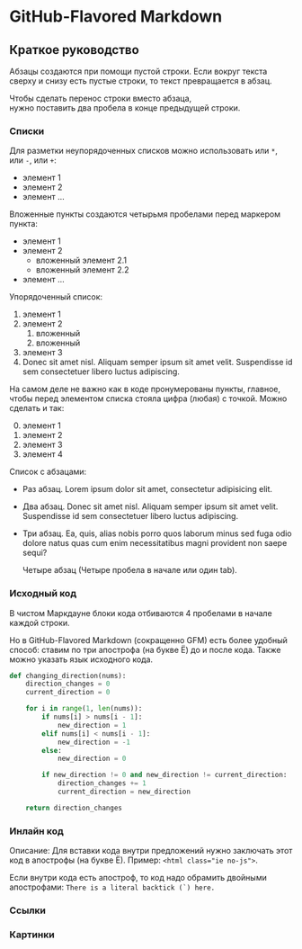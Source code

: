 # GitHub-Flavored Markdown

## Краткое руководство

Абзацы создаются при помощи пустой строки. Если вокруг текста сверху и снизу есть пустые строки, то текст превращается в абзац.

Чтобы сделать перенос строки вместо абзаца,  
нужно поставить два пробела в конце предыдущей строки.

### Списки

Для разметки неупорядоченных списков можно использовать или `*`, или `-`, или `+`:

- элемент 1
- элемент 2
- элемент ...

Вложенные пункты создаются четырьмя пробелами перед маркером пункта:

- элемент 1
- элемент 2
  - вложенный элемент 2.1
  - вложенный элемент 2.2
- элемент ...

Упорядоченный список:

1. элемент 1
2. элемент 2
   1. вложенный
   2. вложенный
3. элемент 3
4. Donec sit amet nisl. Aliquam semper ipsum sit amet velit. Suspendisse id sem consectetuer libero luctus adipiscing.

На самом деле не важно как в коде пронумерованы пункты, главное, чтобы перед элементом списка стояла цифра (любая) с точкой. Можно сделать и так:

0. элемент 1
1. элемент 2
2. элемент 3
3. элемент 4

Список с абзацами:

- Раз абзац. Lorem ipsum dolor sit amet, consectetur adipisicing elit.

- Два абзац. Donec sit amet nisl. Aliquam semper ipsum sit amet velit. Suspendisse id sem consectetuer libero luctus adipiscing.

- Три абзац. Ea, quis, alias nobis porro quos laborum minus sed fuga odio dolore natus quas cum enim necessitatibus magni provident non saepe sequi?

  Четыре абзац (Четыре пробела в начале или один tab).

### Исходный код

В чистом Маркдауне блоки кода отбиваются 4 пробелами в начале каждой строки.

Но в GitHub-Flavored Markdown (сокращенно GFM) есть более удобный способ: ставим по три апострофа (на букве Ё) до и после кода. Также можно указать язык исходного кода.

```python
def changing_direction(nums):
    direction_changes = 0
    current_direction = 0

    for i in range(1, len(nums)):
        if nums[i] > nums[i - 1]:
            new_direction = 1
        elif nums[i] < nums[i - 1]:
            new_direction = -1
        else:
            new_direction = 0

        if new_direction != 0 and new_direction != current_direction:
            direction_changes += 1
            current_direction = new_direction

    return direction_changes
```

### Инлайн код

Описание:
Для вставки кода внутри предложений нужно заключать этот код в апострофы (на букве Ё). Пример: `<html class="ie no-js">`.

Если внутри кода есть апостроф, то код надо обрамить двойными апострофами: `` There is a literal backtick (`) here. ``

### Ссылки

### Картинки
